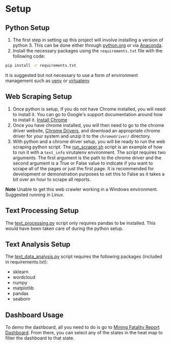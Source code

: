 # Setup

## Python Setup

1. The first step in setting up this project will involve installing a version of python 3.  This can be done either through [python.org](https://www.python.org/) or via [Anaconda](https://www.anaconda.com/distribution/).
2. Install the necessary packages using the `requirements.txt` file with the following code:

```bash
pip install -r requirements.txt
```

It is suggested but not necessary to use a form of environment management such as [venv](https://docs.python.org/3/library/venv.html) or [virtualenv](https://virtualenv.pypa.io/en/latest/)

## Web Scraping Setup

1. Once python is setup, If you do not have Chrome installed, you will need to install it.  You can go to Google's support documentation around how to install it. [Install Chrome](https://support.google.com/chrome/answer/95346?co=GENIE.Platform%3DDesktop&hl=en)
2. Once you have chrome installed, you will then need to go to the chrome driver website, [Chrome Drivers](https://chromedriver.chromium.org/downloads), and download an appropriate chrome driver for your system and unzip it to the `chromedriver/` directory.
3. With python and a chrome driver setup, you will be ready to run the web scraping python script.  The [run_scraper.sh](run_scraper.sh) script is an example of how to run it with a `text_info` virutalenv environment.  The script requires two arguments.  The first argument is the path to the chrome driver and the second argument is a True or False value to indicate if you want to scrape all of the pages or just the first page.  It is recommended for development or demonstration purposes to set this to False as it takes a bit over an hour to scrape all reports.

**Note** Unable to get this web crawler working in a Windows environment.  Suggested running in Linux.

## Text Processing Setup

The [text_processing.py](text_processing.py) script only requires pandas to be installed. This would have been taken care of during the python setup.

## Text Analysis Setup

The [text_data_analysis.py](text_data_analysis.py) script requires the following packages (included in requirements.txt):

- sklearn
- wordcloud
- numpy
- matplotlib
- pandas
- seaborn

## Dashboard Usage

To demo the dashboard, all you need to do is go to [Mining Fatality Report Dashboard](https://public.tableau.com/profile/alexander.d.antonison#!/vizhome/MiningFatalityReportsDashboard/MiningFatalityReportDashboard).  From there, you can select any of the states in the heat map to filter the dashboard to that state.
